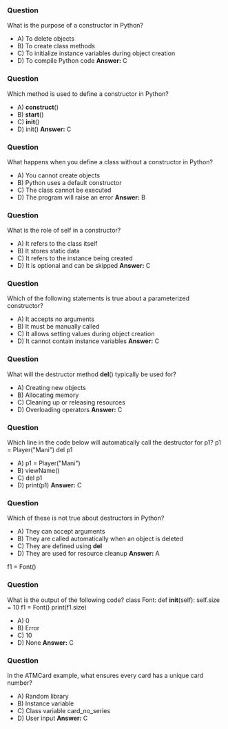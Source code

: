### Question

What is the purpose of a constructor in Python?

- A) To delete objects
- B) To create class methods
- C) To initialize instance variables during object creation
- D) To compile Python code
  **Answer:** C

### Question

Which method is used to define a constructor in Python?

- A) **construct**()
- B) **start**()
- C) **init**()
- D) init()
  **Answer:** C

### Question

What happens when you define a class without a constructor in Python?

- A) You cannot create objects
- B) Python uses a default constructor
- C) The class cannot be executed
- D) The program will raise an error
  **Answer:** B

### Question

What is the role of self in a constructor?

- A) It refers to the class itself
- B) It stores static data
- C) It refers to the instance being created
- D) It is optional and can be skipped
  **Answer:** C

### Question

Which of the following statements is true about a parameterized constructor?

- A) It accepts no arguments
- B) It must be manually called
- C) It allows setting values during object creation
- D) It cannot contain instance variables
  **Answer:** C

### Question

What will the destructor method **del**() typically be used for?

- A) Creating new objects
- B) Allocating memory
- C) Cleaning up or releasing resources
- D) Overloading operators
  **Answer:** C

### Question

Which line in the code below will automatically call the destructor for p1?
p1 = Player("Mani")
del p1

- A) p1 = Player("Mani")
- B) viewName()
- C) del p1
- D) print(p1)
  **Answer:** C

### Question

Which of these is not true about destructors in Python?

- A) They can accept arguments
- B) They are called automatically when an object is deleted
- C) They are defined using **del**
- D) They are used for resource cleanup
  **Answer:** A

f1 = Font()

### Question

What is the output of the following code?
class Font:
def **init**(self):
self.size = 10
f1 = Font()
print(f1.size)

- A) 0
- B) Error
- C) 10
- D) None
  **Answer:** C

### Question

In the ATMCard example, what ensures every card has a unique card number?

- A) Random library
- B) Instance variable
- C) Class variable card_no_series
- D) User input
  **Answer:** C
